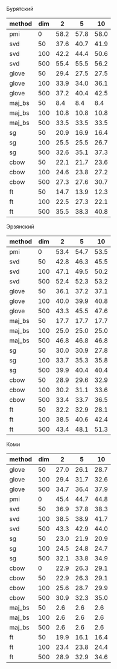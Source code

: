 Бурятский

|method|dim|  2 |  5 | 10 |
|------|---|----|----|----|
|  pmi | 0 |58.2|57.8|58.0|
|  svd | 50|37.6|40.7|41.9|
|  svd |100|42.2|44.4|50.6|
|  svd |500|55.4|55.5|56.2|
| glove| 50|29.4|27.5|27.5|
| glove|100|33.9|34.0|36.1|
| glove|500|37.2|40.4|42.5|
|maj_bs| 50| 8.4| 8.4| 8.4|
|maj_bs|100|10.8|10.8|10.8|
|maj_bs|500|33.5|33.5|33.5|
|  sg  | 50|20.9|16.9|16.4|
|  sg  |100|25.5|25.5|26.7|
|  sg  |500|32.6|35.1|37.3|
| cbow | 50|22.1|21.7|23.6|
| cbow |100|24.6|23.8|27.2|
| cbow |500|27.3|27.6|30.7|
|  ft  | 50|14.7|13.9|12.3|
|  ft  |100|22.5|27.3|22.1|
|  ft  |500|35.5|38.3|40.8|

Эрзянский

|method|dim|  2 |  5 | 10 |
|------|---|----|----|----|
|  pmi | 0 |53.4|54.7|53.5|
|  svd | 50|42.8|46.3|45.5|
|  svd |100|47.1|49.5|50.2|
|  svd |500|52.4|52.3|53.2|
| glove| 50|36.1|37.2|37.1|
| glove|100|40.0|39.9|40.8|
| glove|500|43.3|45.5|47.6|
|maj_bs| 50|17.7|17.7|17.7|
|maj_bs|100|25.0|25.0|25.0|
|maj_bs|500|46.8|46.8|46.8|
|  sg  | 50|30.0|30.9|27.8|
|  sg  |100|33.7|35.3|35.8|
|  sg  |500|39.9|40.4|40.4|
| cbow | 50|28.9|29.6|32.9|
| cbow |100|30.2|31.1|33.6|
| cbow |500|33.4|33.7|36.5|
|  ft  | 50|32.2|32.9|28.1|
|  ft  |100|38.5|40.6|42.4|
|  ft  |500|43.4|48.1|51.3|

Коми

|method|dim|  2 |  5 | 10 |
|------|---|----|----|----|
| glove| 50|27.0|26.1|28.7|
| glove|100|29.4|31.7|32.6|
| glove|500|34.7|36.4|37.9|
|  pmi | 0 |45.4|44.7|44.8|
|  svd | 50|36.9|37.8|38.3|
|  svd |100|38.5|38.9|41.7|
|  svd |500|43.3|42.9|44.0|
|  sg  | 50|23.0|21.9|20.9|
|  sg  |100|24.5|24.8|24.7|
|  sg  |500|32.1|33.8|34.9|
| cbow | 0 |22.9|26.3|29.1|
| cbow | 50|22.9|26.3|29.1|
| cbow |100|25.6|28.7|29.9|
| cbow |500|30.9|32.3|35.0|
|maj_bs| 50| 2.6| 2.6| 2.6|
|maj_bs|100| 2.6| 2.6| 2.6|
|maj_bs|500| 2.6| 2.6| 2.6|
|  ft  | 50|19.9|16.1|16.4|
|  ft  |100|23.4|23.8|24.4|
|  ft  |500|28.9|32.9|34.6|
